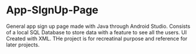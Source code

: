 # App-SIgnUp-Page
General app  sign up page made with Java through Android Studio. 
Consists of a local SQL Database to store data with a feature to see all the users. UI Created with XML. 
THe project is for recreatinal purpose and reference for later projects. 
